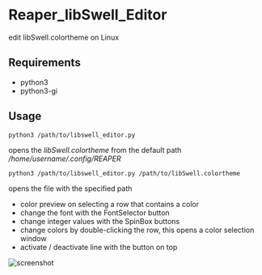 # Reaper_libSwell_Editor
edit libSwell.colortheme on Linux

## Requirements
- python3
- python3-gi

## Usage

```python3 /path/to/libswell_editor.py```

opens the *libSwell.colortheme* from the default path */home/username/.config/REAPER*

```python3 /path/to/libswell_editor.py /path/to/libSwell.colortheme```

opens  the file with the specified path

- color preview on selecting a row that contains a color
- change the font with the FontSelector button
- change integer values with the SpinBox buttons
- change colors by double-clicking the row, this opens a color selection window
- activate / deactivate line with the button on top

![screenshot](https://github.com/Axel-Erfurt/Reaper_libSwell_Editor/blob/main/screenshot.png?raw=true)
